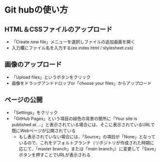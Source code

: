 # Git hubの使い方

## HTML＆CSSファイルのアップロード
- 「Create new file」メニューを選択しファイルの追加画面を開く
- 入力欄にファイル名を入力する(ex.index.html / stylesheet.css)

## 画像のアップロード
- 「Upload files」というボタンをクリック
- 画像をドラッグアンドドロップor「choose your files」からアップロード

## ページの公開
- 「Settings」をクリック
- 「GitHub Pages」という項目の緑色の背景の箇所に「Your site is published at ...」と表示されている場合には、そこに表示されているURLで既にWebページが公開されている
  - もし表示されていない場合には、「Source」の項目が「None」となっているので、これをデフォルトブランチ（リポジトリが作成された時期に応じて、「master branch」または「main branch」）に変更して「Save」ボタンを押すことでURLが表示される
